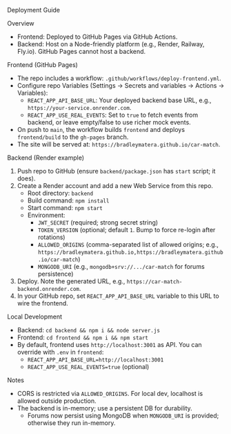Deployment Guide

Overview
- Frontend: Deployed to GitHub Pages via GitHub Actions.
- Backend: Host on a Node-friendly platform (e.g., Render, Railway, Fly.io). GitHub Pages cannot host a backend.

Frontend (GitHub Pages)
- The repo includes a workflow: `.github/workflows/deploy-frontend.yml`.
- Configure repo Variables (Settings → Secrets and variables → Actions → Variables):
  - `REACT_APP_API_BASE_URL`: Your deployed backend base URL, e.g., `https://your-service.onrender.com`.
  - `REACT_APP_USE_REAL_EVENTS`: Set to `true` to fetch events from backend, or leave empty/false to use richer mock events.
- On push to `main`, the workflow builds `frontend` and deploys `frontend/build` to the `gh-pages` branch.
- The site will be served at: `https://bradleymatera.github.io/car-match`.

Backend (Render example)
1) Push repo to GitHub (ensure `backend/package.json` has `start` script; it does).
2) Create a Render account and add a new Web Service from this repo.
   - Root directory: `backend`
   - Build command: `npm install`
   - Start command: `npm start`
   - Environment:
     - `JWT_SECRET` (required; strong secret string)
     - `TOKEN_VERSION` (optional; default `1`. Bump to force re-login after rotations)
     - `ALLOWED_ORIGINS` (comma-separated list of allowed origins; e.g., `https://bradleymatera.github.io,https://bradleymatera.github.io/car-match`)
     - `MONGODB_URI` (e.g., `mongodb+srv://.../car-match` for forums persistence)
3) Deploy. Note the generated URL, e.g., `https://car-match-backend.onrender.com`.
4) In your GitHub repo, set `REACT_APP_API_BASE_URL` variable to this URL to wire the frontend.

Local Development
- Backend: `cd backend && npm i && node server.js`
- Frontend: `cd frontend && npm i && npm start`
- By default, frontend uses `http://localhost:3001` as API. You can override with `.env` in `frontend`:
  - `REACT_APP_API_BASE_URL=http://localhost:3001`
  - `REACT_APP_USE_REAL_EVENTS=true` (optional)

Notes
- CORS is restricted via `ALLOWED_ORIGINS`. For local dev, localhost is allowed outside production.
- The backend is in-memory; use a persistent DB for durability.
  - Forums now persist using MongoDB when `MONGODB_URI` is provided; otherwise they run in-memory.
